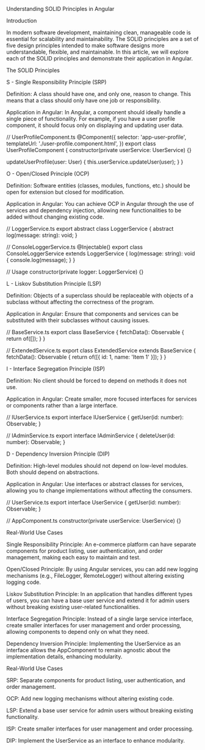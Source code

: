 Understanding SOLID Principles in Angular

Introduction

In modern software development, maintaining clean, manageable code is essential for scalability and maintainability. The SOLID principles are a set of five design principles intended to make software designs more understandable, flexible, and maintainable. In this article, we will explore each of the SOLID principles and demonstrate their application in Angular.

The SOLID Principles

S - Single Responsibility Principle (SRP)

Definition: A class should have one, and only one, reason to change. This means that a class should only have one job or responsibility.

Application in Angular: In Angular, a component should ideally handle a single piece of functionality. For example, if you have a user profile component, it should focus only on displaying and updating user data.

// UserProfileComponent.ts
@Component({
  selector: 'app-user-profile',
  templateUrl: './user-profile.component.html',
})
export class UserProfileComponent {
  constructor(private userService: UserService) {}
  
  updateUserProfile(user: User) {
    this.userService.updateUser(user);
  }
}

O - Open/Closed Principle (OCP)

Definition: Software entities (classes, modules, functions, etc.) should be open for extension but closed for modification.

Application in Angular: You can achieve OCP in Angular through the use of services and dependency injection, allowing new functionalities to be added without changing existing code.

// LoggerService.ts
export abstract class LoggerService {
  abstract log(message: string): void;
}

// ConsoleLoggerService.ts
@Injectable()
export class ConsoleLoggerService extends LoggerService {
  log(message: string): void {
    console.log(message);
  }
}

// Usage
constructor(private logger: LoggerService) {}

L - Liskov Substitution Principle (LSP)

Definition: Objects of a superclass should be replaceable with objects of a subclass without affecting the correctness of the program.

Application in Angular: Ensure that components and services can be substituted with their subclasses without causing issues.

// BaseService.ts
export class BaseService {
  fetchData(): Observable<Data> {
    return of([]);
  }
}

// ExtendedService.ts
export class ExtendedService extends BaseService {
  fetchData(): Observable<Data> {
    return of([{ id: 1, name: 'Item 1' }]);
  }
}

I - Interface Segregation Principle (ISP)

Definition: No client should be forced to depend on methods it does not use.

Application in Angular: Create smaller, more focused interfaces for services or components rather than a large interface.

// IUserService.ts
export interface IUserService {
  getUser(id: number): Observable<User>;
}

// IAdminService.ts
export interface IAdminService {
  deleteUser(id: number): Observable<void>;
}

D - Dependency Inversion Principle (DIP)

Definition: High-level modules should not depend on low-level modules. Both should depend on abstractions.

Application in Angular: Use interfaces or abstract classes for services, allowing you to change implementations without affecting the consumers.

// UserService.ts
export interface UserService {
  getUser(id: number): Observable<User>;
}

// AppComponent.ts
constructor(private userService: UserService) {}

Real-World Use Cases

Single Responsibility Principle: An e-commerce platform can have separate components for product listing, user authentication, and order management, making each easy to maintain and test.

Open/Closed Principle: By using Angular services, you can add new logging mechanisms (e.g., FileLogger, RemoteLogger) without altering existing logging code.

Liskov Substitution Principle: In an application that handles different types of users, you can have a base user service and extend it for admin users without breaking existing user-related functionalities.

Interface Segregation Principle: Instead of a single large service interface, create smaller interfaces for user management and order processing, allowing components to depend only on what they need.

Dependency Inversion Principle: Implementing the UserService as an interface allows the AppComponent to remain agnostic about the implementation details, enhancing modularity.

Real-World Use Cases

SRP: Separate components for product listing, user authentication, and order management.

OCP: Add new logging mechanisms without altering existing code.

LSP: Extend a base user service for admin users without breaking existing functionality.

ISP: Create smaller interfaces for user management and order processing.

DIP: Implement the UserService as an interface to enhance modularity.

